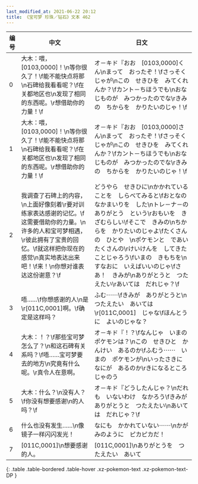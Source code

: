 ```yaml
---
last_modified_at: 2021-06-22 20:12
title: 《宝可梦 珍珠／钻石》文本 462
---
```

| 编号 | 中文 | 日文 |
| ---- | ---- | ---- |
| 0 | 大木：喂，[0103,0000]！\n等你很久了！\f能不能快点将那\n石碑给我看看呢？\f在关都地区也\n发现了相同的东西呢。\r想借助你的力量！\f | オ－キド『おお　[0103,0000]くん\nまって　おったぞ！\fさっそくじゃが\nこの　せきひを　みてくれんか？\fカント－ちほうでも\nおなじものが　みつかったのでな\rきみの　ちからを　かりたいのじゃ！\f |
| 1 | 大木：喂，[0103,0000]！\n等你很久了！\f能不能快点将那\n石碑给我看看呢？\f在关都地区也\n发现了相同的东西呢。\r想借助你的力量！\f | オ－キド『おお　[0103,0000]さん\nまって　おったぞ！\fさっそくじゃが\nこの　せきひを　みてくれんか？\fカント－ちほうでも\nおなじものが　みつかったのでな\rきみの　ちからを　かりたいのじゃ！\f |
| 2 | 我调查了石碑上的内容，\n上面好像刻着\r要对训练家表达感谢的记忆。\f这需要借助你的力量。\n许多的人和宝可梦相遇，\r彼此拥有了宝贵的回忆。\f就这样把你现在的感觉\n真实地表达出来吧！\f来！\n你想对谁表达这份谢意？\f | どうやら　せきひに\nかかれていることを　しらべてみると\fおとなの　なかまいりを　した\nトレ－ナ－の　ありがとう　という\rおもいを　きざむらしい\fそこで　きみの\nちからを　かりたいのじゃよ\fたくさんの　ひとや　\nポケモンと　であい　たくさんの\rけいけんを　してきたことじゃろう\fいまの　きもちを\nすなおに　いえばいいのじゃ\fさあ！　きみが\nありがとうと　つたえたい\rあいては　だれじゃ？\f |
| 3 | 唔……\f你想感谢的人\n是\r[011C,0001]啊。\f确定是这样吗？ | ふむ⋯⋯\fきみが　ありがとうと\nつたえたい　あいては\r[011C,0001]　じゃな\fほんとうに　よいのじゃな？ |
| 4 | 大木：！？\f那些宝可梦怎么了？\n和这石碑有关系吗？\f唔……宝可梦要去的地方\n究竟有什么呢。\r真令人在意啊。 | オ－キド『！？\fなんじゃ　いまの　ポケモンは？\nこの　せきひと　かんけい　あるのか\fふむう⋯⋯　いまの　ポケモンが\nいったさきに　なにが　あるのか\rきになるところ　じゃのう |
| 5 | 大木：什么？\n没有人？\f你没有想要感谢\n的人吗？\f | オ－キド『どうしたんじゃ？\nだれも　いないわけ　なかろう\fきみが　ありがとうと　つたえたい\nあいては　だれじゃ？\f |
| 6 | 什么也没有发生……\n像镜子一样闪闪发光！ | なにも　かかれていない⋯⋯\nかがみのように　ピカピカだ！ |
| 7 | [011C,0001]\n想要感谢的人。 | [011C,0001]\nありがとうを　つたえたい　あいて |
{: .table .table-bordered .table-hover .xz-pokemon-text .xz-pokemon-text-DP }